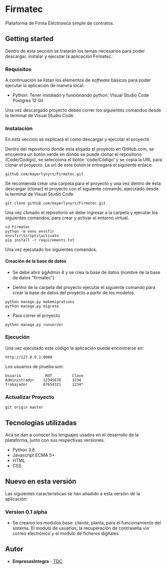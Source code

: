 # Firmatec

Plataforma de Firma Eléctronica simple de contratos.

## Getting started

Dentro de esta sección se tratarán los temas necesarios para poder descargar,
instalar y ejecutar la aplicación Firmatec.

### Requisitos

A continuación se listan los elementos de *software* básicos para poder ejecutar
la aplicación de manera local:

*   Python: Tener instalado y funcionando python.
    Visual Studio Code
    Postgres 12
    Git

Una vez descargado proyecto debes correr los siguientes comandos desde la terminal de Visual Studio Code.

### Instalación
En esta sección se explicará el cómo descargar y ejecutar el proyecto.

Dentro del repositorio donde esta alojado el proyecto en GitHub.com, se encuentra un botón
verde en donde se puede clonar el repositorio (Code/Código), se selecciona el botón 'code/Código'
y se copia la URL para clonar el proyecto. 
La url de este botón le entregará el siguiente enlace:

`github.com/mayerlynyrs/Firmatec.git`

Se recomienda crear una carpeta para el proyecto y una vez dentro de ésta 
descargar (clonar) el proyecto con el siguiente comando, ejecutado desde la 
terminal de Visual Studio Code

`git clone github.com/mayerlynyrs/Firmatec.git`

Una vez clonado el repositorio se debe ingresar a la carpeta
y ejecutar los siguientes comandos, para crear y activar el entorno virtual.

```
cd Firmatec
python -m venv envsfir
envsfir\Scripts\activate
pip install -r requirements.txt
```

Una vez ejecutado los siguientes comandos.

#### Creación de la base de datos

- Se debe abrir pgAdmin 4 y se crea la base de datos (nombre de la base de datos "firmatec")

- Dentro de la carpeta del proyecto ejecutar el siguiente 
comando para crear la base de datos del proyecto a partir de los modelos.
 ```
python manage.py makemigrations
python manage.py migrate
``` 
- Para correr el proyecto
```
python manage.py runserver
```

### Ejecución

Una vez ejecutado este código la aplicación puede encontrarse en:

`http://127.0.0.1:8000`

Los usuarios de prueba son:
```
Usuario           RUT         Clave
Administrador    12345678     1234
Trabajador       87654321     1234*
```

### Actualizar Proyecto
```
git origin master
```

## Tecnologías utilizadas

Acá se dan a conocer los lenguajes usados en el desarrollo de la plataforma, junto con sus respectivas versiones.

* Python 3.6
* Javascript ECMA 5+
* HTML
* CSS

## Nuevo en esta versión

Las siguientes características se han añadido a esta versión de la aplicación:

### Version 0.1 alpha

*   Se crearon los modulos base: cliente, planta, para el funcionamiento del sistema. El modulo de usuarios,
    la recuperación de contraseña via correo electrónico y el modulo de ficheros digitales.

## Autor

*   **EmpresasIntegra** - [TDC]()

